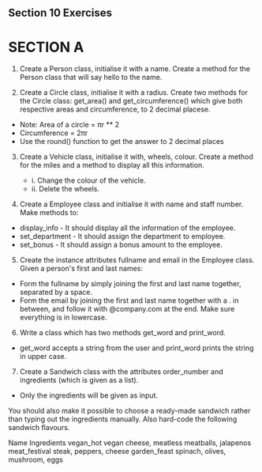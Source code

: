 ## Section 10 Exercises

# SECTION A
1. Create a Person class, initialise it with a name. Create a method for the Person class that will say hello to the name.

2. Create a Circle class, initialise it with a radius. Create two methods for the Circle class: get_area() and get_circumference() which give both respective areas and circumference, to 2 decimal placese.
- Note: Area of a circle = πr ** 2 
- Circumference = 2πr
- Use the round() function to get the answer to 2 decimal places 

3. Create a Vehicle class, initialise it with, wheels, colour. 
Create a method for the miles and a method to display all this information.
    - i. Change the colour of the vehicle.
    - ii. Delete the wheels.

4. Create a Employee class and initialise it with name and staff number. Make methods to:
 - display_info - It should display all the information of the employee.
 - set_department - It should assign the department to employee.
 - set_bonus - It should assign a bonus amount to the employee.

5. Create the instance attributes fullname and email in the Employee class. Given a person's first and last names:
 - Form the fullname by simply joining the first and last name together, separated by a space.
 - Form the email by joining the first and last name together with a . in between, and follow it with @company.com at the end. Make sure everything is in lowercase.

6. Write a class which has two methods get_word and print_word. 
 - get_word accepts a string from the user and print_word prints the string in upper case. 

7. Create a Sandwich class with the attributes order_number and ingredients (which is given as a list). 
 - Only the ingredients will be given as input.

You should also make it possible to choose a ready-made sandwich rather than typing out the ingredients manually. Also hard-code the following sandwich flavours.

Name	Ingredients
vegan_hot	vegan cheese, meatless meatballs, jalapenos
meat_festival	steak, peppers, cheese
garden_feast	spinach, olives, mushroom, eggs
